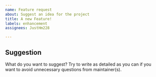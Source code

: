 ```yaml
---
name: Feature request
about: Suggest an idea for the project
title: A new Feature!
labels: enhancement
assignees: JustHm228

---
```


## Suggestion

What do you want to suggest?
Try to write as detailed as you can if you want to avoid unnecessary questions from maintainer(s).
